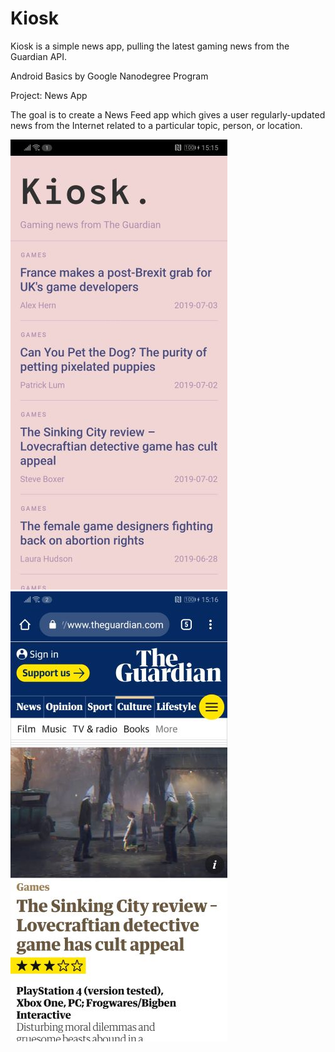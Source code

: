 # Kiosk
Kiosk is a simple news app, pulling the latest gaming news from the Guardian API.

Android Basics by Google Nanodegree Program

Project: News App

The goal is to create a News Feed app which gives a user regularly-updated news from the Internet related to a particular topic, person, or location. 

![Screenshot](https://github.com/sgsalt/Kiosk/blob/master/app/src/main/Kiosk1.jpg)
![Screenshot](https://github.com/sgsalt/Kiosk/blob/master/app/src/main/Kiosk2.jpg)
